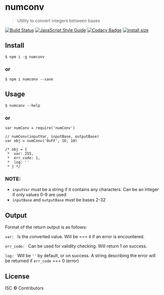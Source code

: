 # numconv

> Utility to convert integers between bases

[![Build Status](https://travis-ci.com/alxtford/numconv.svg?branch=master)](https://travis-ci.com/alxtford/numconv)
[![JavaScript Style Guide](https://img.shields.io/badge/code_style-standard-brightgreen.svg)](https://standardjs.com)
[![Codacy Badge](https://api.codacy.com/project/badge/Grade/ade8499d0f2f47e3a7f9c7e57c2e8010)](https://www.codacy.com/app/alxtford/numconv?utm_source=github.com&amp;utm_medium=referral&amp;utm_content=alxtford/numconv&amp;utm_campaign=Badge_Grade)
[![install size](https://packagephobia.now.sh/badge?p=numconv)](https://packagephobia.now.sh/result?p=numconv)

## Install

```console
$ npm i -g numconv
```
### or

```console
$ npm i numconv --save
```

## Usage

```console
$ numconv --help
```
### or

```console
var numConv = require('numConv')

// numConv(inputVar, inputBase, outputBase)
var obj = numConv('0xFF', 16, 10)

/* obj = {
 *  var: 255,
 *  err_code: 1,
 *  log: ''
 * } */

```

### NOTE:
* `inputVar` must be a string if it contains any characters. Can be an integer if only values 0-9 are used
* `inputBase` and `outputBase` must be bases 2-32

## Output
Format of the return output is as follows:

`var: ` Is the converted value. Will be === `0` if an error is encountered.

`err_code: ` Can be used for validity checking. Will return 1 on success.

`log: ` Will be `''` by default, or on success. A string describing the error will be returned if `err_code` === 0 (error)

## License

ISC © Contributors
